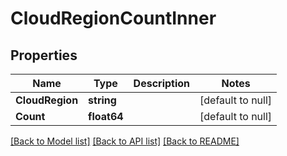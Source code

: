 # CloudRegionCountInner

## Properties
Name | Type | Description | Notes
------------ | ------------- | ------------- | -------------
**CloudRegion** | **string** |  | [default to null]
**Count** | **float64** |  | [default to null]

[[Back to Model list]](../README.md#documentation-for-models) [[Back to API list]](../README.md#documentation-for-api-endpoints) [[Back to README]](../README.md)

